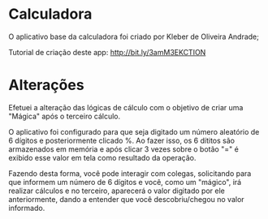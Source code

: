 # Calculadora

O aplicativo base da calculadora foi criado por Kleber de Oliveira Andrade;

Tutorial de criação deste app: http://bit.ly/3amM3EKCTION 


# Alterações

Efetuei a alteração das lógicas de cálculo com o objetivo de criar uma "Mágica" após o terceiro cálculo.

O aplicativo foi configurado para que seja digitado um número aleatório de 6 dígitos e posteriormente clicado %. Ao fazer isso, os 6 dítitos são armazenados em memória e após clicar 3 vezes sobre o botão "=" é exibido esse valor em tela como resultado da operação.

Fazendo desta forma, você pode interagir com colegas, solicitando para que informem um número de 6 dígitos e você, como um "mágico", irá realizar cálculos e no terceiro, aparecerá o valor digitado por ele anteriormente, dando a entender que você descobriu/chegou no valor informado.

